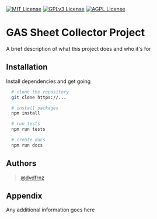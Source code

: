 [![MIT License](https://img.shields.io/badge/License-MIT-green.svg)](https://choosealicense.com/licenses/mit/)
[![GPLv3 License](https://img.shields.io/badge/License-GPL%20v3-yellow.svg)](https://opensource.org/licenses/)
[![AGPL License](https://img.shields.io/badge/License-AGPL-blue.svg)](http://www.gnu.org/licenses/agpl-3.0)

# GAS Sheet Collector Project

A brief description of what this project does and who it's for

## Installation

Install dependencies and get going

```bash
  # clone the repository
  git clone https://...

  # install packages
  npm install

  # run tests
  npm run tests

  # create docs
  npm run docs
```

## Authors

> [@dvdfrnz](hhttps://github.com/dvdfrnz)

## Appendix

Any additional information goes here

